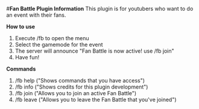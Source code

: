 #**Fan Battle Plugin Information**
This plugin is for youtubers who want to do an event with their fans.

**How to use**
1. Execute /fb to open the menu
2. Select the gamemode for the event
3. The server will announce "Fan Battle is now active! use /fb join"
4. Have fun!

**Commands**
1. /fb help ("Shows commands that you have access")
2. /fb info ("Shows credits for this plugin development")
3. /fb join ("Allows you to join an active Fan Battle")
4. /fb leave ("Allows you to leave the Fan Battle that you've joined")
